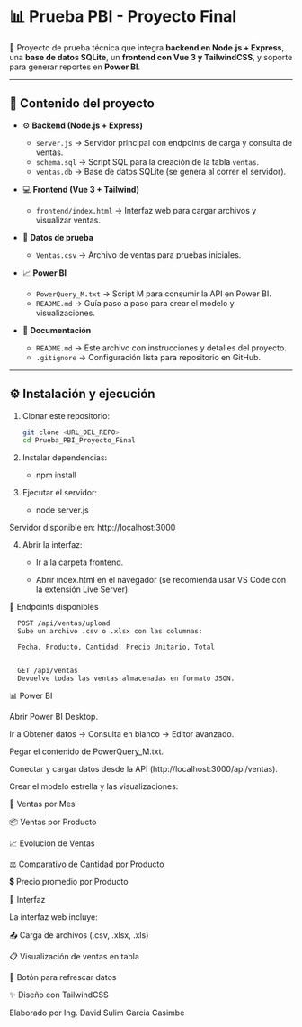 # 📊 Prueba PBI - Proyecto Final

🚀 Proyecto de prueba técnica que integra **backend en Node.js + Express**, una **base de datos SQLite**, un **frontend con Vue 3 y TailwindCSS**, y soporte para generar reportes en **Power BI**.

---

## 📂 Contenido del proyecto

- ⚙️ **Backend (Node.js + Express)**  
  - `server.js` → Servidor principal con endpoints de carga y consulta de ventas.  
  - `schema.sql` → Script SQL para la creación de la tabla `ventas`.  
  - `ventas.db` → Base de datos SQLite (se genera al correr el servidor).  

- 💻 **Frontend (Vue 3 + Tailwind)**  
  - `frontend/index.html` → Interfaz web para cargar archivos y visualizar ventas.  

- 📑 **Datos de prueba**  
  - `Ventas.csv` → Archivo de ventas para pruebas iniciales.  

- 📈 **Power BI**  
  - `PowerQuery_M.txt` → Script M para consumir la API en Power BI.  
  - `README.md` → Guía paso a paso para crear el modelo y visualizaciones.  

- 📝 **Documentación**  
  - `README.md` → Este archivo con instrucciones y detalles del proyecto.  
  - `.gitignore` → Configuración lista para repositorio en GitHub.  

---

## ⚙️ Instalación y ejecución

1. Clonar este repositorio:
   ```bash
   git clone <URL_DEL_REPO>
   cd Prueba_PBI_Proyecto_Final

2. Instalar dependencias: 
   - npm install

3. Ejecutar el servidor: 
   - node server.js

Servidor disponible en: http://localhost:3000

4. Abrir la interfaz:

   - Ir a la carpeta frontend.

   - Abrir index.html en el navegador (se recomienda usar VS  Code con la extensión Live Server).

📡 Endpoints disponibles

      POST /api/ventas/upload
      Sube un archivo .csv o .xlsx con las columnas:

      Fecha, Producto, Cantidad, Precio Unitario, Total


      GET /api/ventas
      Devuelve todas las ventas almacenadas en formato JSON.
📊 Power BI

Abrir Power BI Desktop.

Ir a Obtener datos → Consulta en blanco → Editor avanzado.

Pegar el contenido de PowerQuery_M.txt.

Conectar y cargar datos desde la API (http://localhost:3000/api/ventas).

Crear el modelo estrella y las visualizaciones:

📅 Ventas por Mes

📦 Ventas por Producto

📈 Evolución de Ventas

⚖️ Comparativo de Cantidad por Producto

💲 Precio promedio por Producto

🎨 Interfaz

La interfaz web incluye:

📤 Carga de archivos (.csv, .xlsx, .xls)

📋 Visualización de ventas en tabla

🔄 Botón para refrescar datos

✨ Diseño con TailwindCSS

Elaborado por Ing. David Sulim Garcia Casimbe